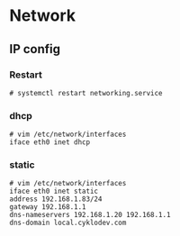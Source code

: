 # Network
## IP config 
### Restart
    # systemctl restart networking.service
### dhcp
    # vim /etc/network/interfaces
    iface eth0 inet dhcp
### static
    # vim /etc/network/interfaces
    iface eth0 inet static
    address 192.168.1.83/24
    gateway 192.168.1.1
    dns-nameservers 192.168.1.20 192.168.1.1
    dns-domain local.cyklodev.com